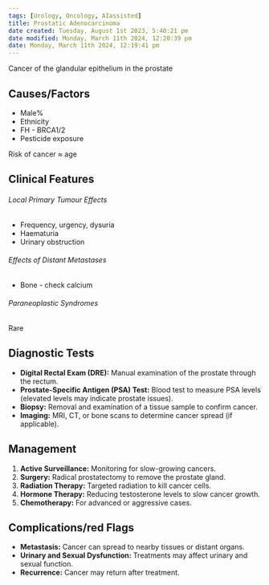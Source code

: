 ```yaml
---
tags: [Urology, Oncology, AIassisted]
title: Prostatic Adenocarcinoma
date created: Tuesday, August 1st 2023, 5:40:21 pm
date modified: Monday, March 11th 2024, 12:20:39 pm
date: Monday, March 11th 2024, 12:19:41 pm
---
```


Cancer of the glandular epithelium in the prostate

## Causes/Factors

- Male%
- Ethnicity
- FH - BRCA1/2
- Pesticide exposure

Risk of cancer $\approx$ age

## Clinical Features

###### Local Primary Tumour Effects

- Frequency, urgency, dysuria
- Haematuria
- Urinary obstruction

###### Effects of Distant Metastases

- Bone - check calcium

###### Paraneoplastic Syndromes

Rare

## Diagnostic Tests

- **Digital Rectal Exam (DRE):** Manual examination of the prostate through the rectum.
- **Prostate-Specific Antigen (PSA) Test:** Blood test to measure PSA levels (elevated levels may indicate prostate issues).
- **Biopsy:** Removal and examination of a tissue sample to confirm cancer.
- **Imaging:** MRI, CT, or bone scans to determine cancer spread (if applicable).

## Management

1. **Active Surveillance:** Monitoring for slow-growing cancers.
2. **Surgery:** Radical prostatectomy to remove the prostate gland.
3. **Radiation Therapy:** Targeted radiation to kill cancer cells.
4. **Hormone Therapy:** Reducing testosterone levels to slow cancer growth.
5. **Chemotherapy:** For advanced or aggressive cases.

## Complications/red Flags

- **Metastasis:** Cancer can spread to nearby tissues or distant organs.
- **Urinary and Sexual Dysfunction:** Treatments may affect urinary and sexual function.
- **Recurrence:** Cancer may return after treatment.